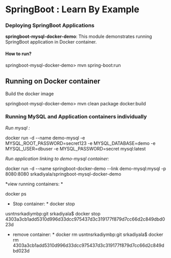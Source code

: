 # SpringBoot : Learn By Example


### Deploying SpringBoot Applications

**springboot-mysql-docker-demo**: This module demonstrates running SpringBoot application in Docker container.

#### How to run?

springboot-mysql-docker-demo> mvn spring-boot:run

## Running on Docker container

Build the docker image

springboot-mysql-docker-demo> mvn clean package docker:build


### Running MySQL and Application containers individually


*Run mysql :*

docker run -d --name demo-mysql -e MYSQL_ROOT_PASSWORD=secret123 -e MYSQL_DATABASE=demo -e MYSQL_USER=dbuser -e MYSQL_PASSWORD=secret mysql:latest

*Run application linking to demo-mysql container:*

docker run -d --name springboot-docker-demo --link demo-mysql:mysql -p 8080:8080 srkadiyala/springboot-mysql-docker-demo

*view running containers: *

docker ps

* Stop container: *
docker stop <id>

usntnsrkadiymbp:git srkadiyala$ docker stop 4303a3cb1add5310d996d33dcc975437d3c319177f879d7cc66d2c849dbd023d


* remove container: *
docker rm <id>
usntnsrkadiymbp:git srkadiyala$ docker rm 4303a3cb1add5310d996d33dcc975437d3c319177f879d7cc66d2c849dbd023d





